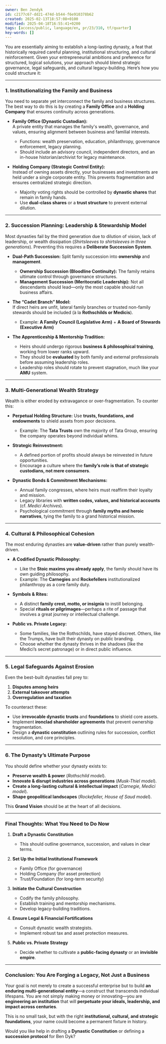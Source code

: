 ```yaml
---
owner: Ben Jendyk
id: c2177c67-dd21-474d-b544-f6e910378b62
created: 2025-02-13T18:57:08+0100
modified: 2025-04-18T16:55:41+0200
tags: [access/public, language/en, pr/23/310, tf/quarter]
key-words: []
---
```


You are essentially aiming to establish a long-lasting dynasty, a feat that historically required careful planning, institutional structuring, and cultural reinforcement. Given your entrepreneurial ambitions and preference for structured, logical solutions, your approach should blend strategic governance, legal safeguards, and cultural legacy-building. Here’s how you could structure it:

---

### **1. Institutionalizing the Family and Business**
You need to separate yet interconnect the family and business structures. The best way to do this is by creating a **Family Office** and a **Holding Company** that ensures continuity across generations.

- **Family Office (Dynastic Custodian):**  
  A private entity that manages the family's wealth, governance, and values, ensuring alignment between business and familial interests.  
  - Functions: wealth preservation, education, philanthropy, governance enforcement, legacy planning.  
  - Should include an advisory council, independent directors, and an in-house historian/archivist for legacy maintenance.

- **Holding Company (Strategic Control Entity):**  
  Instead of owning assets directly, your businesses and investments are held under a single corporate entity. This prevents fragmentation and ensures centralized strategic direction.  
  - Majority voting rights should be controlled by **dynastic shares** that remain in family hands.  
  - Use **dual-class shares** or a **trust structure** to prevent external dilution.

---

### **2. Succession Planning: Leadership & Stewardship Model**
Most dynasties fail by the third generation due to dilution of vision, lack of leadership, or wealth dissipation (*Shirtsleeves to shirtsleeves in three generations*). Preventing this requires a **Deliberate Succession System**.

- **Dual-Path Succession:** Split family succession into **ownership** and **management**.
  - **Ownership Succession (Bloodline Continuity):** The family retains ultimate control through governance structures.
  - **Management Succession (Meritocratic Leadership):** Not all descendants should lead—only the most capable should run business affairs.

- **The “Cadet Branch” Model:**  
  If direct heirs are unfit, lateral family branches or trusted non-family stewards should be included (à la **Rothschilds or Medicis**).  
  - Example: **A Family Council (Legislative Arm)** + **A Board of Stewards (Executive Arm)**

- **The Apprenticeship & Mentorship Tradition:**  
  - Heirs should undergo rigorous **business & philosophical training**, working from lower ranks upward.
  - They should be **evaluated** by both family and external professionals before assuming leadership roles.
  - Leadership roles should rotate to prevent stagnation, much like your **AMU** system.

---

### **3. Multi-Generational Wealth Strategy**
Wealth is either eroded by extravagance or over-fragmentation. To counter this:

- **Perpetual Holding Structure:** Use **trusts, foundations, and endowments** to shield assets from poor decisions.  
  - Example: The **Tata Trusts** own the majority of Tata Group, ensuring the company operates beyond individual whims.

- **Strategic Reinvestment:**  
  - A defined portion of profits should always be reinvested in future opportunities.
  - Encourage a culture where the **family’s role is that of strategic custodians, not mere consumers**.

- **Dynastic Bonds & Commitment Mechanisms:**  
  - Annual family congresses, where heirs must reaffirm their loyalty and mission.
  - Legacy libraries with **written codes, values, and historical accounts** (cf. *Medici Archives*).
  - Psychological commitment through **family myths and heroic narratives**, tying the family to a grand historical mission.

---

### **4. Cultural & Philosophical Cohesion**
The most enduring dynasties are **value-driven** rather than purely wealth-driven.

- **A Codified Dynastic Philosophy:**  
  - Like the **Stoic maxims you already apply**, the family should have its own guiding philosophy.
  - Example: The **Carnegies** and **Rockefellers** institutionalized philanthropy as a core family duty.

- **Symbols & Rites:**  
  - A distinct **family crest, motto, or insignia** to instill belonging.
  - Special **rituals or pilgrimages**—perhaps a rite of passage that involves a great journey or intellectual challenge.

- **Public vs. Private Legacy:**  
  - Some families, like the Rothschilds, have stayed discreet. Others, like the Trumps, have built their dynasty on public branding.
  - Choose whether the dynasty thrives in the shadows (like the Medici’s secret patronage) or in direct public influence.

---

### **5. Legal Safeguards Against Erosion**
Even the best-built dynasties fall prey to:
1. **Disputes among heirs**  
2. **External takeover attempts**  
3. **Overregulation and taxation**

To counteract these:
- Use **irrevocable dynastic trusts** and **foundations** to shield core assets.
- Implement **ironclad shareholder agreements** that prevent ownership fragmentation.
- Design a **dynastic constitution** outlining rules for succession, conflict resolution, and core principles.

---

### **6. The Dynasty’s Ultimate Purpose**
You should define whether your dynasty exists to:
- **Preserve wealth & power** (*Rothschild model*).
- **Innovate & disrupt industries across generations** (*Musk-Thiel model*).
- **Create a long-lasting cultural & intellectual impact** (*Carnegie, Medici model*).
- **Shape geopolitical landscapes** (*Rockefeller, House of Saud model*).

This **Grand Vision** should be at the heart of all decisions.

---

### **Final Thoughts: What You Need to Do Now**
1. **Draft a Dynastic Constitution**  
   - This should outline governance, succession, and values in clear terms.

2. **Set Up the Initial Institutional Framework**  
   - Family Office (for governance)  
   - Holding Company (for asset protection)  
   - Trust/Foundation (for long-term security)  

3. **Initiate the Cultural Construction**  
   - Codify the family philosophy.  
   - Establish training and mentorship mechanisms.  
   - Develop legacy-building traditions.  

4. **Ensure Legal & Financial Fortifications**  
   - Consult dynastic wealth strategists.  
   - Implement robust tax and asset protection measures.  

5. **Public vs. Private Strategy**  
   - Decide whether to cultivate a **public-facing dynasty** or an **invisible empire**.  

---

### **Conclusion: You Are Forging a Legacy, Not Just a Business**
Your goal is not merely to create a successful enterprise but to build **an enduring multi-generational entity**—a construct that transcends individual lifespans. You are not simply making money or innovating—you are **engineering an institution** that will **perpetuate your ideals, leadership, and impact across centuries**. 

This is no small task, but with the right **institutional, cultural, and strategic foundations**, your name could become a permanent fixture in history.

Would you like help in drafting a **Dynastic Constitution** or defining a **succession protocol** for Ben Dyk?